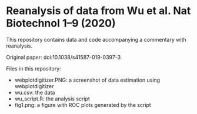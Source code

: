 # Reanalysis of data from Wu et al. Nat Biotechnol 1–9 (2020)

This repository contains data and code accompanying a commentary with reanalysis.

Original paper: doi:10.1038/s41587-019-0397-3

Files in this repository:
- webplotdigitizer.PNG: a screenshot of data estimation using webplotdigitizer
- wu.csv: the data
- wu_script.R: the analysis script
- fig1.png: a figure with ROC plots generated by the script
